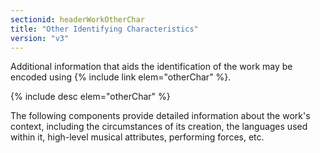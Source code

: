 ```yaml
---
sectionid: headerWorkOtherChar
title: "Other Identifying Characteristics"
version: "v3"
---
```


Additional information that aids the identification of the work may be encoded using {% include link elem="otherChar" %}.

{% include desc elem="otherChar" %} 

The following components provide detailed information about the work's context, including the circumstances of its creation, the languages used within it, high-level musical attributes, performing forces, etc.

